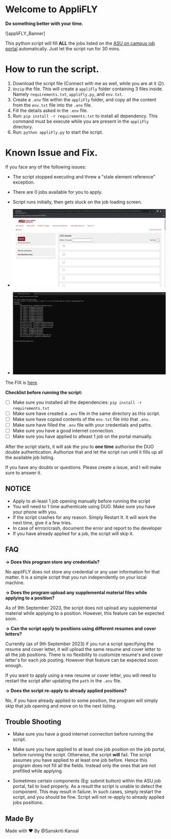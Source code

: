 # Welcome to AppliFLY

**Do something better with your time.**


![appliFLY_Banner]

This python script will fill **ALL** the jobs listed on the [ASU on campus job portal](https://students.asu.edu/employment/search) automatically. Just let the script run for 30 mins.

# How to run the script.

1. Download the script file (Connect with me as well, while you are at it 😉).
2. `Unzip` the file. This will create a `appliFly` folder containing 3 files inside. Namely `requirements.txt`, `appliFly.py`, and `env.txt`.
3. Create a `.env` file within the `appliFly` folder, and copy all the content from the `env.txt` file into the `.env` file.
4. Fill the details asked in the `.env` file.
5. Run: `pip install -r requirements.txt` to install all dependency. This command must be execute while you are present in the `appliFly` directory.
6. Run: `python appliFly.py` to start the script.

# Known Issue and Fix.

If you face any of the following issues:

- The script stopped executing and threw a "stale element reference" exception.
- There are 0 jobs available for you to apply.
- Script runs initially, then gets stuck on the job loading screen.

- ![known_issue_1](known_issue_1.png)

- ![known_issue_2](known_issue_2.png)

The FIX is [here](https://github.com/wimpywarlord/appliFLY/issues/9).

**Checklist before running the script:**

- [ ] Make sure you installed all the dependencies: `pip install -r requirements.txt`
- [ ] Make sure have created a `.env` file in the same directory as this script.
- [ ] Make sure have copied contents of the `env.txt` file into that `.env`.
- [ ] Make sure have filled the `.env` file with your credentials and paths.
- [ ] Make sure you have a good internet connection.
- [ ] Make sure you have applied to atleast 1 job on the portal manually.

After the script starts, it will ask the you to **one time** authorise the DUO double authentication. Authorize that and let the script run until it fills up all the available job listing.

If you have any doubts or questions. Please create a issue, and I will make sure to answer it.

## NOTICE

- Apply to at-least 1 job opening manually before running the script
- You will need to 1 time authenticate using DUO. Make sure you have your phone with you.
- If the script crashes for any reason. Simply Restart It. It will work the next time, give it a few tries.
- In case of errror/crash, document the error and report to the developer 
- If you have already applied for a job, the script will skip it.

## FAQ

**-> Does this program store any credentials?**

No appliFLY does not store any credential or any user information for that matter. It is a simple script that you run independently on your local machine.

**-> Does the program upload any supplemental material files while applying to a position?**

As of 9th September 2023, the script does not upload any supplemental material while applying to a position. However, this feature can be expected soon.

**-> Can the script apply to positions using different resumes and cover letters?**

Currently (as of 9th September 2023) if you run a script specifying the resume and cover letter, it will upload the same resume and cover letter to all the job positions. There is no flexibility to customize resume's and cover letter's for each job posting. However that feature can be expected soon enough.

If you want to apply using a new resume or cover letter, you will need to restart the script after updating the `path` in the `.env` file.

**-> Does the script re-apply to already applied positions?**

No, if you have already applied to some position, the program will simply skip that job opening and move on to the next listing.

## Trouble Shooting

- Make sure you have a good internet connection before running the script.

- Make sure you have applied to at least one job position on the job portal, before running the script. Otherwise, the script **will** fail. The script assumes you have applied to at least one job before. Hence this program does not fill all the fields. Instead only the ones that are not prefilled while applying.

- Sometimes certain components (Eg: submit button) within the ASU job portal, fail to load properly. As a result the script is unable to detect the component. This may result in failure. In such cases, simply restart the script, and you should be fine. Script will not re-apply to already applied jobs positions.

## Made By

Made with ❤️ By @Sanskriti Kansal

